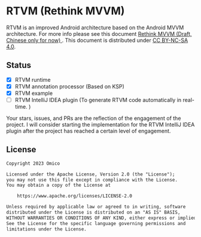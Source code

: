 # RTVM (Rethink MVVM)

RTVM is an improved Android architecture based on the Android MVVM architecture. For more info please see this document [Rethink MVVM (Draft, Chinese only for now) ](Rethink-MVVM.md). This document is distributed under [CC BY-NC-SA 4.0](https://creativecommons.org/licenses/by-nc-sa/4.0).

## Status

- [x] RTVM runtime
- [x] RTVM annotation processor (Based on KSP)
- [x] RTVM example
- [ ] RTVM IntelliJ IDEA plugin (To generate RTVM code automatically in real-time. )

Your stars, issues, and PRs are the reflection of the engagement of the project. I will consider starting the implementation for the RTVM IntelliJ IDEA plugin after the project has reached a certain level of engagement.

## License

```txt
Copyright 2023 Omico

Licensed under the Apache License, Version 2.0 (the "License");
you may not use this file except in compliance with the License.
You may obtain a copy of the License at

    https://www.apache.org/licenses/LICENSE-2.0

Unless required by applicable law or agreed to in writing, software
distributed under the License is distributed on an "AS IS" BASIS,
WITHOUT WARRANTIES OR CONDITIONS OF ANY KIND, either express or implied.
See the License for the specific language governing permissions and
limitations under the License.
```
